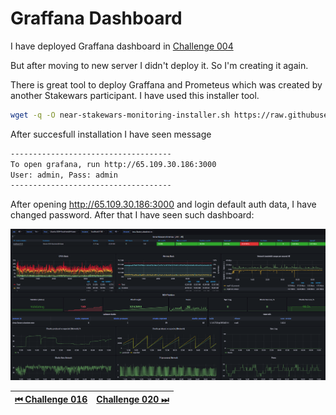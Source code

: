 # Graffana Dashboard

I have deployed Graffana dashboard in [Challenge 004](./challenge_004.md#node-monitoring)

But after moving to new server I didn't deploy it.
So I'm creating it again.

There is great tool to deploy Graffana and Prometeus which was created by another Stakewars participant.
I have used this installer tool.

```bash
wget -q -O near-stakewars-monitoring-installer.sh https://raw.githubusercontent.com/davaymne/near-stakewars-monitoring/main/near-stakewars-monitoring-installer.sh && chmod +x near-stakewars-monitoring-installer.sh && sudo /bin/bash near-stakewars-monitoring-installer.sh
```

After succesfull installation I have seen message

```bash
------------------------------------
To open grafana, run http://65.109.30.186:3000
User: admin, Pass: admin
------------------------------------
```

After opening http://65.109.30.186:3000 and login default auth data, I have changed password.
After that I have seen such dashboard:

![img](../images/monitoring/grafana-dashboard_v2.png)

| [⏮ Challenge 016 ](./challenge_016.md) | [Challenge 020 ⏭](./challenge_020.md) |
| -------------------------------------- | ------------------------------------- |
